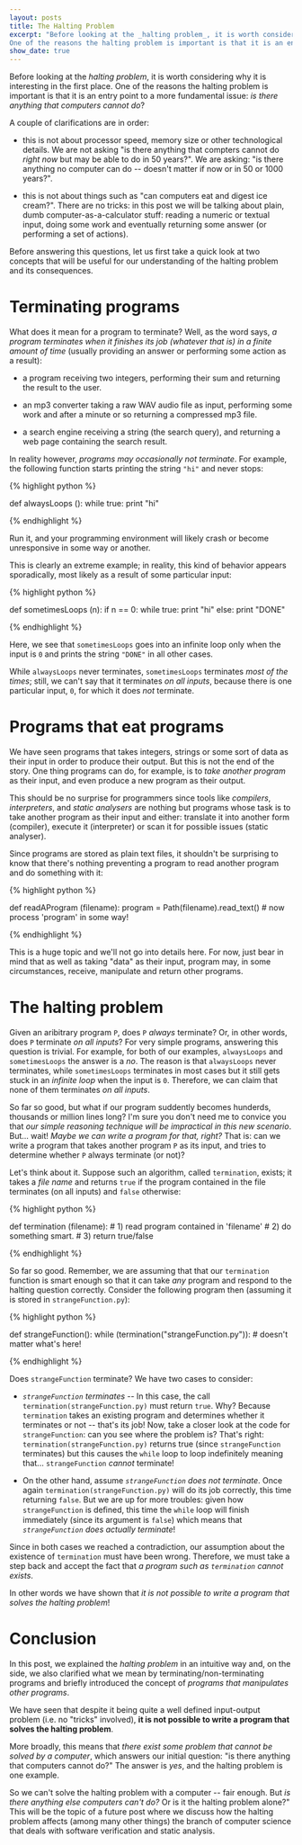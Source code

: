 ```yaml
---
layout: posts
title: The Halting Problem
excerpt: "Before looking at the _halting problem_, it is worth considering why it is interesting in the first place.
One of the reasons the halting problem is important is that it is an entry point to a more fundamental issue: _is there anything that computers cannot do_?"
show_date: true
---
```


Before looking at the _halting problem_, it is worth considering why it is interesting in the first place.
One of the reasons the halting problem is important is that it is an entry point to a more fundamental issue: _is there anything that computers cannot do_?

A couple of clarifications are in order:

* this is not about processor speed, memory size or other technological details. We are not asking "is there anything that compters cannot do _right now_ but may be able to do in 50 years?". We are asking: "is there anything no computer can do -- doesn't matter if now or in 50 or 1000 years?".

* this is not about things such as "can computers eat and digest ice cream?". There are no tricks: in this post we will be talking about plain, dumb computer-as-a-calculator stuff: reading a numeric or textual input, doing some work and eventually returning some answer (or performing a set of actions).

Before answering this questions, let us first take a quick look at two concepts that will be useful for our understanding of the halting problem and its consequences.

# Terminating programs

What does it mean for a program to terminate?
Well, as the word says, _a program terminates when it finishes its job (whatever that is) in a finite amount of time_ (usually providing an answer or performing some action as a result):

* a program receiving two integers, performing their sum and returning the result to the user. 

* an mp3 converter taking a raw WAV audio file as input, performing some work and after a minute or so returning a compressed mp3 file.

* a search engine receiving a string (the search query), and returning a web page containing the search result.

In reality however, _programs may occasionally not terminate_.
For example, the following function starts printing the string `"hi"` and never stops:

{% highlight python %}

def alwaysLoops ():
    while true:
        print "hi"

{% endhighlight %}

Run it, and your programming environment will likely crash or become unresponsive in some way or another.

This is clearly an extreme example; in reality, this kind of behavior appears sporadically, most likely as a result of some particular input:

{% highlight python %}

def sometimesLoops (n):
    if n == 0:
        while true:
            print "hi"
    else:
        print "DONE"

{% endhighlight %}

Here, we see that `sometimesLoops` goes into an infinite loop only when the input is `0` and prints the string `"DONE"` in all other cases.

While `alwaysLoops` never terminates, `sometimesLoops`  terminates _most of the times_; still, we can't say that it terminates _on all inputs_, because there is one particular input, `0`, for which it does _not_ terminate.

# Programs that eat programs

We have seen programs that takes integers, strings or some sort of data as their input in order to produce their output.
But this is not the end of the story. One thing programs can do, for example, is to _take another program_ as their input, and even produce a new program as their output.

This should be no surprise for programmers since tools like _compilers_, _interpreters_, and _static analysers_ are nothing but programs whose task is to take another program as their input and either: translate it into another form (compiler), execute it (interpreter) or scan it for possible issues (static analyser).

Since programs are stored as plain text files, it shouldn't be surprising to know that there's nothing preventing a program to read another program and do something with it:

{% highlight python %}

def readAProgram (filename):
    program = Path(filename).read_text()
    # now process 'program' in some way!

{% endhighlight %}

This is a huge topic and we'll not go into details here. For now, just bear in mind that as well as taking "data" as their input, program may, in some circumstances, receive, manipulate and return other programs.

# The halting problem

Given an aribitrary program `P`, does `P` _always_ terminate? Or, in other words, does `P` terminate _on all inputs_?
For very simple programs, answering this question is trivial. For example, for both of our examples, `alwaysLoops` and `sometimesLoops` the answer is a _no_.
The reason is that `alwaysLoops` never terminates, while `sometimesLoops` terminates in most cases but it still gets stuck in an _infinite loop_ when the input is `0`.
Therefore, we can claim that none of them terminates _on all inputs_.

So far so good, but what if our program suddently becomes hunderds, thousands or million lines long? 
I'm sure you don't need me to convice you that _our simple reasoning technique will be impractical in this new scenario_.
But... wait! _Maybe we can write a program for that, right?_ That is: can we write a program that takes another program `P` as its input, and tries to determine whether `P` always terminate (or not)?
 
Let's think about it. Suppose such an algorithm, called `termination`, exists; it takes a _file name_ and returns `true` if the program contained in the file terminates (on all inputs) and `false` otherwise:

{% highlight python %}

def termination (filename):
    # 1) read program contained in 'filename'
    # 2) do something smart.
    # 3) return true/false

{% endhighlight %}

So far so good. Remember, we are assuming that that our `termination` function is smart enough so that it can take _any_ program and respond to the halting question correctly.
Consider the following program then (assuming it is stored in `strangeFunction.py`):

{% highlight python %}

def strangeFunction(): 
    while (termination("strangeFunction.py")):
        # doesn't matter what's here!
    
{% endhighlight %}

Does `strangeFunction` terminate? We have two cases to consider:

* _`strangeFunction` terminates_ -- In this case, the call `termination(strangeFunction.py)` must return `true`. Why? Because `termination` takes an existing program and determines whether it terminates or not -- that's its job! Now, take a closer look at the code for `strangeFunction`: can you see where the problem is? That's right: `termination(strangeFunction.py)` returns true (since `strangeFunction` terminates) but this causes the `while` loop to loop indefinitely meaning that... `strangeFunction` _cannot_ terminate!

* On the other hand, assume _`strangeFunction` does not terminate_. Once again `termination(strangeFunction.py)` will do its job correctly, this time returning `false`. But we are up for more troubles: given how `strangeFunction` is deﬁned, this time the `while` loop will finish immediately (since its argument is `false`) which means that _`strangeFunction` does actually terminate_!

Since in both cases we reached a contradiction, our assumption about the existence of `termination` must have been wrong. Therefore, we must take a step back and accept the fact that _a program such as `termination` cannot exists_. 

In other words we have shown that _it is not possible to write a program that solves the halting problem_!

# Conclusion

In this post, we explained the _halting problem_ in an intuitive way and, on the side, we also clarified what we mean by terminating/non-terminating programs and briefly introduced the concept of _programs that manipulates other programs_.

We have seen that despite it being quite a well defined input-output problem (i.e. no "tricks" involved), **it is not possible to write a program that solves the halting problem**.

More broadly, this means that _there exist some problem that cannot be solved by a computer_, which answers our initial question: "is there anything that computers cannot do?" The answer is _yes_, and the halting problem is one example.

So we can't solve the halting problem with a computer -- fair enough. But _is there anything else computers can't do?_ Or is it the halting problem alone?"
This will be the topic of a future post where we discuss how the halting problem affects (among many other things) the branch of computer science that deals with software verification and static analysis.
